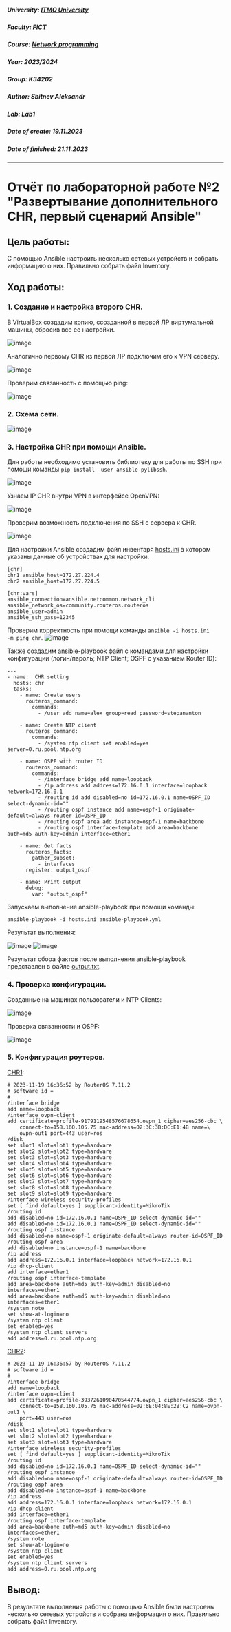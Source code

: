 ##### University: [ITMO University](https://itmo.ru/ru/)
##### Faculty: [FICT](https://fict.itmo.ru)
##### Course: [Network programming](https://itmo-ict-faculty.github.io/network-programming/)
##### Year: 2023/2024
##### Group: K34202
##### Author: Sbitnev Aleksandr
##### Lab: Lab1
##### Date of create: 19.11.2023
##### Date of finished: 21.11.2023

***

# Отчёт по лабораторной работе №2 "Развертывание дополнительного CHR, первый сценарий Ansible"


## **Цель работы:** 
С помощью Ansible настроить несколько сетевых устройств и собрать информацию о них. Правильно собрать файл Inventory.

## **Ход работы:**

### 1. Создание и настройка второго CHR.

В VirtualBox создадим копию, ссозданной в первой ЛР  виртумальной машины, сбросив все ее настройки.

![image](https://github.com/Sbitnev/2023_2024-network_programming-k34202-sbitnev_a_s/assets/71010852/d02995a1-0d24-487e-9ee2-72b423ac1701)

Аналогично первому CHR из первой ЛР подключим его к VPN серверу.

![image](https://github.com/Sbitnev/2023_2024-network_programming-k34202-sbitnev_a_s/assets/71010852/7fd674cb-c3a2-4e56-a09e-f0085c958397)

Проверим связанность с помощью ping:

![image](https://github.com/Sbitnev/2023_2024-network_programming-k34202-sbitnev_a_s/assets/71010852/ef47a4c6-4f68-49a1-b1f3-39221f2c1404)

### 2. Схема сети.

![image](https://github.com/Sbitnev/2023_2024-network_programming-k34202-sbitnev_a_s/assets/71010852/ac4f4bdf-4450-402d-a16a-1bcdc07b196d)


### 3. Настройка CHR при помощи Ansible.

Для работы необходимо установить библиотеку для работы по SSH при помощи команды <code>pip install —user ansible-pylibssh</code>.

![image](https://github.com/Sbitnev/2023_2024-network_programming-k34202-sbitnev_a_s/assets/71010852/3918e729-de15-4ee4-afd8-9177037fe597)

Узнаем IP CHR внутри VPN в интерфейсе OpenVPN:

![image](https://github.com/Sbitnev/2023_2024-network_programming-k34202-sbitnev_a_s/assets/71010852/21b80d7d-45b8-47c7-8ead-f18a1aa5dd2f)

Проверим возможность подключения по SSH с сервера к CHR.

![image](https://github.com/Sbitnev/2023_2024-network_programming-k34202-sbitnev_a_s/assets/71010852/3e3877f1-73de-461f-adb5-1be7b3cd861f)

Для настройки Ansible создадим файл инвентаря [hosts.ini](lab2/files/hosts.ini) в котором указаны данные об устройствах для настройки.  

```
[chr]
chr1 ansible_host=172.27.224.4
chr2 ansible_host=172.27.224.5

[chr:vars]
ansible_connection=ansible.netcommon.network_cli
ansible_network_os=community.routeros.routeros
ansible_user=admin
ansible_ssh_pass=12345
```

Проверим корректность при помощи команды <code>ansible -i hosts.ini -m ping chr</code>.
![image](https://github.com/Sbitnev/2023_2024-network_programming-k34202-sbitnev_a_s/assets/71010852/09d185aa-9b53-48fb-809d-f76fa873e935)

Также создадим [ansible-playbook](lab2/files/ansible-playbook.yml) файл с командами для настройки конфигурации (логин/пароль; NTP Client; OSPF с указанием Router ID):

```
---
- name:  CHR setting
  hosts: chr
  tasks:
    - name: Create users
      routeros_command:
        commands: 
          - /user add name=alex group=read password=stepananton

    - name: Create NTP client
      routeros_command:
        commands:
          - /system ntp client set enabled=yes server=0.ru.pool.ntp.org
        
    - name: OSPF with router ID
      routeros_command:
        commands: 
          - /interface bridge add name=loopback
          - /ip address add address=172.16.0.1 interface=loopback network=172.16.0.1
          - /routing id add disabled=no id=172.16.0.1 name=OSPF_ID select-dynamic-id=""
          - /routing ospf instance add name=ospf-1 originate-default=always router-id=OSPF_ID
          - /routing ospf area add instance=ospf-1 name=backbone
          - /routing ospf interface-template add area=backbone auth=md5 auth-key=admin interface=ether1

    - name: Get facts
      routeros_facts:
        gather_subset:
          - interfaces
      register: output_ospf

    - name: Print output
      debug:
        var: "output_ospf"
```

Запускаем выполнение ansible-playbook при помощи команды:

```
ansible-playbook -i hosts.ini ansible-playbook.yml
```

Результат выполнения:

![image](https://github.com/Sbitnev/2023_2024-network_programming-k34202-sbitnev_a_s/assets/71010852/bb38560b-e039-456b-9297-9ccfdb1efced)
![image](https://github.com/Sbitnev/2023_2024-network_programming-k34202-sbitnev_a_s/assets/71010852/8b83c702-f1ef-4c76-831d-8667388b0bde)

Результат сбора фактов после выполнения ansible-playbook представлен в файле [output.txt](lab2/files/output.txt).

### 4. Проверка конфигурации.

Созданные на машинах пользователи и NTP Clients:

![image](https://github.com/Sbitnev/2023_2024-network_programming-k34202-sbitnev_a_s/assets/71010852/12d27622-0ed0-4846-8642-219eb4777d30)

Проверка связанности и OSPF:

![image](https://github.com/Sbitnev/2023_2024-network_programming-k34202-sbitnev_a_s/assets/71010852/d39fe919-c62e-4f03-98ff-6b8dda0303c5)

### 5. Конфигурация роутеров.
[CHR1](lab2/files/output.txt):
```
# 2023-11-19 16:36:52 by RouterOS 7.11.2
# software id = 
#
/interface bridge
add name=loopback
/interface ovpn-client
add certificate=profile-9179119548576678654.ovpn_1 cipher=aes256-cbc \
    connect-to=158.160.105.75 mac-address=02:3C:3B:DC:E1:4B name=\
    ovpn-out1 port=443 user=ros
/disk
set slot1 slot=slot1 type=hardware
set slot2 slot=slot2 type=hardware
set slot3 slot=slot3 type=hardware
set slot4 slot=slot4 type=hardware
set slot5 slot=slot5 type=hardware
set slot6 slot=slot6 type=hardware
set slot7 slot=slot7 type=hardware
set slot8 slot=slot8 type=hardware
set slot9 slot=slot9 type=hardware
/interface wireless security-profiles
set [ find default=yes ] supplicant-identity=MikroTik
/routing id
add disabled=no id=172.16.0.1 name=OSPF_ID select-dynamic-id=""
add disabled=no id=172.16.0.1 name=OSPF_ID select-dynamic-id=""
/routing ospf instance
add disabled=no name=ospf-1 originate-default=always router-id=OSPF_ID
/routing ospf area
add disabled=no instance=ospf-1 name=backbone
/ip address
add address=172.16.0.1 interface=loopback network=172.16.0.1
/ip dhcp-client
add interface=ether1
/routing ospf interface-template
add area=backbone auth=md5 auth-key=admin disabled=no interfaces=ether1
add area=backbone auth=md5 auth-key=admin disabled=no interfaces=ether1
/system note
set show-at-login=no
/system ntp client
set enabled=yes
/system ntp client servers
add address=0.ru.pool.ntp.org
```

[CHR2](lab2/files/output.txt):
```
# 2023-11-19 16:36:57 by RouterOS 7.11.2
# software id = 
#
/interface bridge
add name=loopback
/interface ovpn-client
add certificate=profile-3937261090470544774.ovpn_1 cipher=aes256-cbc \
    connect-to=158.160.105.75 mac-address=02:6E:04:8E:2B:C2 name=ovpn-out1 \
    port=443 user=ros
/disk
set slot1 slot=slot1 type=hardware
set slot2 slot=slot2 type=hardware
set slot3 slot=slot3 type=hardware
/interface wireless security-profiles
set [ find default=yes ] supplicant-identity=MikroTik
/routing id
add disabled=no id=172.16.0.1 name=OSPF_ID select-dynamic-id=""
/routing ospf instance
add disabled=no name=ospf-1 originate-default=always router-id=OSPF_ID
/routing ospf area
add disabled=no instance=ospf-1 name=backbone
/ip address
add address=172.16.0.1 interface=loopback network=172.16.0.1
/ip dhcp-client
add interface=ether1
/routing ospf interface-template
add area=backbone auth=md5 auth-key=admin disabled=no interfaces=ether1
/system note
set show-at-login=no
/system ntp client
set enabled=yes
/system ntp client servers
add address=0.ru.pool.ntp.org
```

## **Вывод:** 
В результате выполнения работы с помощью Ansible были настроены несколько сетевых устройств и собрана информация о них. Правильно собрать файл Inventory.
